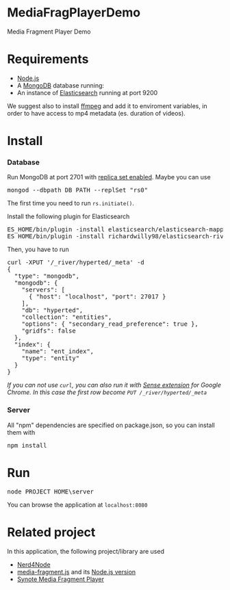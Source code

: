 MediaFragPlayerDemo
===================

Media Fragment Player Demo

# Requirements

* [Node.js](http://www.nodejs.org/)
* A [MongoDB](http://www.mongodb.org) database running:
* An instance of [Elasticsearch](http://www.elasticsearch.org) running at port 9200

We suggest also to install [ffmpeg](https://www.ffmpeg.org/) and add it to enviroment variables, in order to have access to mp4 metadata (es. duration of videos).

# Install

### Database

Run MongoDB at port 2701 with [replica set enabled](http://docs.mongodb.org/manual/tutorial/deploy-replica-set/). Maybe you can use
<pre>mongod --dbpath DB_PATH --replSet "rs0"</pre>
The first time you need to run <code>rs.initiate()</code>.

Install the following plugin for Elasticsearch
<pre>
ES_HOME/bin/plugin -install elasticsearch/elasticsearch-mapper-attachments/1.4.0
ES_HOME/bin/plugin -install richardwilly98/elasticsearch-river-mongodb/1.4.0
</pre>

Then, you have to run
<pre>
curl -XPUT '/_river/hyperted/_meta' -d
{
  "type": "mongodb",
  "mongodb": {
    "servers": [
      { "host": "localhost", "port": 27017 }
    ],
    "db": "hyperted",
    "collection": "entities",
    "options": { "secondary_read_preference": true },
    "gridfs": false
  },
  "index": {
    "name": "ent_index",
    "type": "entity"
  }
}
</pre>

*If you can not use <code>curl</code>, you can also run it with [Sense extension](https://chrome.google.com/webstore/detail/sense-beta/lhjgkmllcaadmopgmanpapmpjgmfcfig) for Google Chrome. In this case the first row become <code>PUT /_river/hyperted/_meta</code>*

### Server

All "npm" dependencies are specified on package.json, so you can install them with 
<pre>npm install</pre>


# Run

<pre>node PROJECT_HOME\server</pre>

You can browse the application at <code>localhost:8080</code>


# Related project

In this application, the following project/library are used

* [Nerd4Node](https://github.com/giusepperizzo/nerd4node)
* [media-fragment.js](https://github.com/tomayac/Media-Fragments-URI) and its [Node.js version](https://github.com/pasqLisena/node-mediafragment)
* [Synote Media Fragment Player](http://smfplayer.synote.org/smfplayer/)
